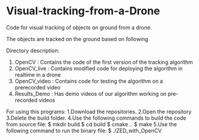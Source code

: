 # Visual-tracking-from-a-Drone
Code for visual tracking of objects on ground from a drone.


The objects are tracked on the ground based on following 


Directory description:
1. OpenCV : Contains the code of the first version of the tracking algorithm 
2. OpenCV_live : Contains modified code for deploying the algorithm in realtime in a drone
3. OpenCV_video : Contains code for testing the algorithm on a prerecorded video 
4. Results_Demo : Has demo videos of our algorithm working on pre-recorded videos

For using this programs:
1.Download the repositories.
2.Open the repository
3.Delete the build folder.
4.Use the following commands to build the code from source file:
$ mkdir build
$ cd build
$ cmake ..
$ make 
5.Use the following command to run the binary file:
$ ./ZED_with_OpenCV
